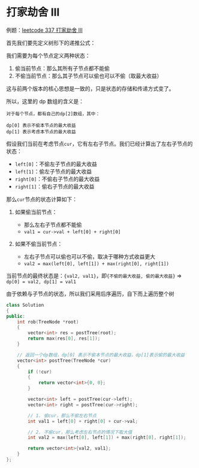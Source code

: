 # 打家劫舍 III

例题：[leetcode 337 打家劫舍 III](https://leetcode.cn/problems/house-robber-iii/description/)

首先我们要先定义树形下的递推公式：

我们需要为每个节点定义两种状态：

1. 偷当前节点：那么其所有子节点都不能偷
2. 不偷当前节点：那么其子节点可以偷也可以不偷（取最大收益）

这与前两个版本的核心思想是一致的，只是状态的存储和传递方式变了。

所以，这里的 dp 数组的含义是：

```
对于每个节点，都有自己的dp[2]数组，其中：

dp[0] 表示不偷本节点的最大收益
dp[1] 表示考虑本节点的最大收益
```

假设我们当前在考虑节点`cur`，它有左右子节点。我们已经计算出了左右子节点的状态：

- `left[0]`：不偷左子节点的最大收益
- `left[1]`：偷左子节点的最大收益
- `right[0]`：不偷右子节点的最大收益
- `right[1]`：偷右子节点的最大收益

那么`cur`节点的状态计算如下：

1. 如果偷当前节点：

   - 那么左右子节点都不能偷
   - `val1 = cur->val + left[0] + right[0]`

2. 如果不偷当前节点：
   - 左右子节点可以偷也可以不偷，取决于哪种方式收益更大
   - `val2 = max(left[0], left[1]) + max(right[0], right[1])`

当前节点的最终状态是：`{val2, val1}`，即`{不偷的最大收益, 偷的最大收益}` => `dp[0] = val2, dp[1] = val1`

由于依赖与子节点的状态，所以我们采用后序遍历，自下而上遍历整个树

```cpp
class Solution
{
public:
    int rob(TreeNode *root)
    {
        vector<int> res = postTree(root);
        return max(res[0], res[1]);
    }

    // 返回一个dp数组，dp[0] 表示不偷本节点的最大收益，dp[1]表示偷的最大收益
    vector<int> postTree(TreeNode *cur)
    {
        if (!cur)
        {
            return vector<int>{0, 0};
        }

        vector<int> left = postTree(cur->left);
        vector<int> right = postTree(cur->right);

        // 1. 偷cur，那么不偷左右节点
        int val1 = left[0] + right[0] + cur->val;

        // 2. 不偷cur，那么考虑左右节点的情况下取大值
        int val2 = max(left[0], left[1]) + max(right[0], right[1]);

        return vector<int>{val2, val1};
    }
};
```
